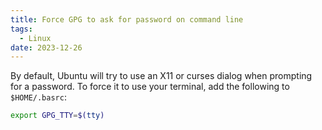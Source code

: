 ```yaml
---
title: Force GPG to ask for password on command line
tags:
  - Linux
date: 2023-12-26
---
```


By default, Ubuntu will try to use an X11 or curses dialog when prompting for a
password. To force it to use your terminal, add the following to `$HOME/.basrc`:

```bash
export GPG_TTY=$(tty)
```

